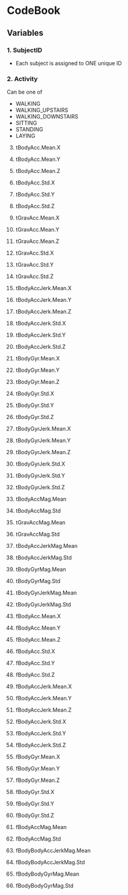 # CodeBook

## Variables

### 1. SubjectID
* Each subject is assigned to ONE unique ID

### 2. Activity
Can be one of
* WALKING
* WALKING_UPSTAIRS
* WALKING_DOWNSTAIRS
* SITTING
* STANDING
* LAYING


3. tBodyAcc.Mean.X         

4. tBodyAcc.Mean.Y         

5. tBodyAcc.Mean.Z         

6. tBodyAcc.Std.X          

7. tBodyAcc.Std.Y          

8. tBodyAcc.Std.Z          

9. tGravAcc.Mean.X         

10. tGravAcc.Mean.Y         

11. tGravAcc.Mean.Z         

12. tGravAcc.Std.X          

13. tGravAcc.Std.Y          

14. tGravAcc.Std.Z          

15. tBodyAccJerk.Mean.X     

16. tBodyAccJerk.Mean.Y     

17. tBodyAccJerk.Mean.Z     

18. tBodyAccJerk.Std.X      

19. tBodyAccJerk.Std.Y      

20. tBodyAccJerk.Std.Z      

21. tBodyGyr.Mean.X         

22. tBodyGyr.Mean.Y         

23. tBodyGyr.Mean.Z         

24. tBodyGyr.Std.X          

25. tBodyGyr.Std.Y          

26. tBodyGyr.Std.Z          

27. tBodyGyrJerk.Mean.X     

28. tBodyGyrJerk.Mean.Y     

29. tBodyGyrJerk.Mean.Z     

30. tBodyGyrJerk.Std.X      

31. tBodyGyrJerk.Std.Y      

32. tBodyGyrJerk.Std.Z      

33. tBodyAccMag.Mean        

34. tBodyAccMag.Std         

35. tGravAccMag.Mean        

36. tGravAccMag.Std         

37. tBodyAccJerkMag.Mean    

38. tBodyAccJerkMag.Std     

39. tBodyGyrMag.Mean        

40. tBodyGyrMag.Std         

41. tBodyGyrJerkMag.Mean    

42. tBodyGyrJerkMag.Std     

43. fBodyAcc.Mean.X         

44. fBodyAcc.Mean.Y         

45. fBodyAcc.Mean.Z         

46. fBodyAcc.Std.X          

47. fBodyAcc.Std.Y          

48. fBodyAcc.Std.Z          

49. fBodyAccJerk.Mean.X     

50. fBodyAccJerk.Mean.Y     

51. fBodyAccJerk.Mean.Z     

52. fBodyAccJerk.Std.X      

53. fBodyAccJerk.Std.Y      

54. fBodyAccJerk.Std.Z      

55. fBodyGyr.Mean.X         

56. fBodyGyr.Mean.Y         

57. fBodyGyr.Mean.Z         

58. fBodyGyr.Std.X          

59. fBodyGyr.Std.Y          

60. fBodyGyr.Std.Z          

61. fBodyAccMag.Mean        

62. fBodyAccMag.Std         

63. fBodyBodyAccJerkMag.Mean

64. fBodyBodyAccJerkMag.Std 

65. fBodyBodyGyrMag.Mean    

66. fBodyBodyGyrMag.Std     

